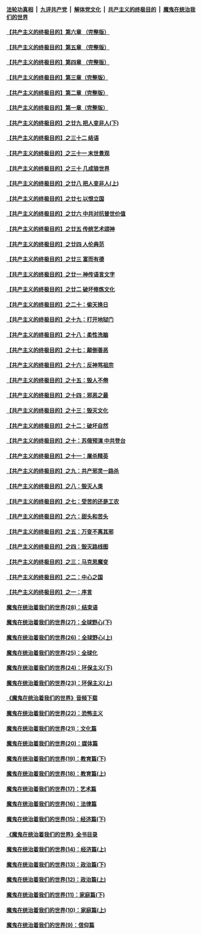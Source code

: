 

####  [法轮功真相](../../../../basic/blob/master/README.md?t=06270431) &nbsp;|&nbsp; [九评共产党](../../../../9ping.md/blob/master/README.md?t=06270431) &nbsp;|&nbsp; [解体党文化](../../../../jtdwh.md/blob/master/README.md?t=06270431)  &nbsp;|&nbsp; [共产主义的终极目的](../../../../gczydzjmd.md/blob/master/README.md?t=06270431) &nbsp;|&nbsp; [魔鬼在统治我们的世界](../../../../mgztzwmdsj.md/blob/master/README.md?t=06270431) 

#### [【共产主义的终极目的】第六章 （完整版）](../pages/nsc422/n11428913.md?t=06270431) 

#### [【共产主义的终极目的】第五章 （完整版）](../pages/nsc422/n11428912.md?t=06270431) 

#### [【共产主义的终极目的】第四章 （完整版）](../pages/nsc422/n11428907.md?t=06270431) 

#### [【共产主义的终极目的】第三章（完整版）](../pages/nsc422/n11428848.md?t=06270431) 

#### [【共产主义的终极目的】第二章（完整版）](../pages/nsc422/n11428831.md?t=06270431) 

#### [【共产主义的终极目的】第一章（完整版）](../pages/nsc422/n11417651.md?t=06270431) 

#### [【共产主义的终极目的】之廿九 把人变非人(下)](../pages/nsc422/n11344140.md?t=06270431) 

#### [【共产主义的终极目的】之三十二 结语](../pages/nsc422/n11360535.md?t=06270431) 

#### [【共产主义的终极目的】之三十一 末世景观](../pages/nsc422/n11351129.md?t=06270431) 

#### [【共产主义的终极目的】之三十 几成狼世界](../pages/nsc422/n11348280.md?t=06270431) 

#### [【共产主义的终极目的】之廿八 把人变非人(上)](../pages/nsc422/n11340492.md?t=06270431) 

#### [【共产主义的终极目的】之廿七 以恨立国](../pages/nsc422/n11336944.md?t=06270431) 

#### [【共产主义的终极目的】之廿六 中共对抗普世价值](../pages/nsc422/n11324785.md?t=06270431) 

#### [【共产主义的终极目的】之廿五 传统艺术颂神](../pages/nsc422/n11296396.md?t=06270431) 

#### [【共产主义的终极目的】之廿四 人伦典范](../pages/nsc422/n11296397.md?t=06270431) 

#### [【共产主义的终极目的】之廿三 富而有德](../pages/nsc422/n11283598.md?t=06270431) 

#### [【共产主义的终极目的】之廿一 神传语言文字](../pages/nsc422/n11263265.md?t=06270431) 

#### [【共产主义的终极目的】之廿二 破坏修炼文化](../pages/nsc422/n11245728.md?t=06270431) 

#### [【共产主义的终极目的】之二十：偷天换日](../pages/nsc422/n11238846.md?t=06270431) 

#### [【共产主义的终极目的】之十九：打开地狱门](../pages/nsc422/n11206376.md?t=06270431) 

#### [【共产主义的终极目的】之十八：柔性洗脑](../pages/nsc422/n11199994.md?t=06270431) 

#### [【共产主义的终极目的】之十七：颠倒善恶](../pages/nsc422/n11179782.md?t=06270431) 

#### [【共产主义的终极目的】之十六：反神骂祖宗](../pages/nsc422/n11166798.md?t=06270431) 

#### [【共产主义的终极目的】之十五：毁人不倦](../pages/nsc422/n11166792.md?t=06270431) 

#### [【共产主义的终极目的】之十四：邪恶之最](../pages/nsc422/n11150249.md?t=06270431) 

#### [【共产主义的终极目的】之十三：毁灭文化](../pages/nsc422/n11135227.md?t=06270431) 

#### [【共产主义的终极目的】之十二：破坏自然](../pages/nsc422/n11135214.md?t=06270431) 

#### [【共产主义的终极目的】之十：苏俄预演 中共登台](../pages/nsc422/n11118424.md?t=06270431) 

#### [【共产主义的终极目的】之十一：屠杀精英](../pages/nsc422/n11118442.md?t=06270431) 

#### [【共产主义的终极目的】之九：共产邪灵一路杀](../pages/nsc422/n11114139.md?t=06270431) 

#### [【共产主义的终极目的】之八：毁灭人类](../pages/nsc422/n11108503.md?t=06270431) 

#### [【共产主义的终极目的】之七：受苦的还是工农](../pages/nsc422/n11101809.md?t=06270431) 

#### [【共产主义的终极目的】之六：甜头和苦头](../pages/nsc422/n11096971.md?t=06270431) 

#### [【共产主义的终极目的】之五：万变不离其邪](../pages/nsc422/n11091285.md?t=06270431) 

#### [【共产主义的终极目的】之四：毁灭路线图](../pages/nsc422/n11086284.md?t=06270431) 

#### [【共产主义的终极目的】之三：马克思魔变](../pages/nsc422/n11061941.md?t=06270431) 

#### [【共产主义的终极目的】之二：中心之国](../pages/nsc422/n11047728.md?t=06270431) 

#### [【共产主义的终极目的】之一：序言](../pages/nsc422/n11086077.md?t=06270431) 

#### [魔鬼在统治着我们的世界(28)：结束语](../pages/nsc422/n10936246.md?t=06270431) 

#### [魔鬼在统治着我们的世界(27)：全球野心(下)](../pages/nsc422/n10928319.md?t=06270431) 

#### [魔鬼在统治着我们的世界(26)：全球野心(上)](../pages/nsc422/n10900318.md?t=06270431) 

#### [魔鬼在统治着我们的世界(25)：全球化](../pages/nsc422/n10788205.md?t=06270431) 

#### [魔鬼在统治着我们的世界(24)：环保主义(下)](../pages/nsc422/n10695307.md?t=06270431) 

#### [魔鬼在统治着我们的世界(23)：环保主义(上)](../pages/nsc422/n10688613.md?t=06270431) 

#### [《魔鬼在统治着我们的世界》音频下载](../pages/nsc422/n10635553.md?t=06270431) 

#### [魔鬼在统治着我们的世界(22)：恐怖主义](../pages/nsc422/n10614727.md?t=06270431) 

#### [魔鬼在统治着我们的世界(21)：文化篇](../pages/nsc422/n10597706.md?t=06270431) 

#### [魔鬼在统治着我们的世界(20)：媒体篇](../pages/nsc422/n10586579.md?t=06270431) 

#### [魔鬼在统治着我们的世界(19)：教育篇(下)](../pages/nsc422/n10564808.md?t=06270431) 

#### [魔鬼在统治着我们的世界(18)：教育篇(上)](../pages/nsc422/n10526970.md?t=06270431) 

#### [魔鬼在统治着我们的世界(17)：艺术篇](../pages/nsc422/n10499093.md?t=06270431) 

#### [魔鬼在统治着我们的世界(16)：法律篇](../pages/nsc422/n10485969.md?t=06270431) 

#### [魔鬼在统治着我们的世界(15)：经济篇(下)](../pages/nsc422/n10469975.md?t=06270431) 

#### [《魔鬼在统治着我们的世界》全书目录](../pages/nsc422/n10464261.md?t=06270431) 

#### [魔鬼在统治着我们的世界(14)：经济篇(上)](../pages/nsc422/n10457370.md?t=06270431) 

#### [魔鬼在统治着我们的世界(13)：政治篇(下)](../pages/nsc422/n10448270.md?t=06270431) 

#### [魔鬼在统治着我们的世界(12)：政治篇(上)](../pages/nsc422/n10444576.md?t=06270431) 

#### [魔鬼在统治着我们的世界(11)：家庭篇(下)](../pages/nsc422/n10440961.md?t=06270431) 

#### [魔鬼在统治着我们的世界(10)：家庭篇(上)](../pages/nsc422/n10435448.md?t=06270431) 

#### [魔鬼在统治着我们的世界(9)：信仰篇](../pages/nsc422/n10432159.md?t=06270431) 

